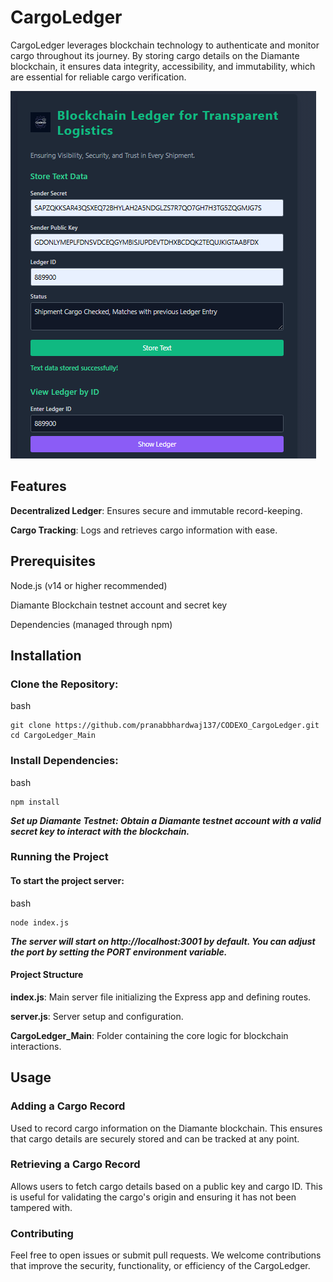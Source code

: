 # CargoLedger


CargoLedger leverages blockchain technology to authenticate and monitor cargo throughout its journey. By storing cargo details on the Diamante blockchain, it ensures data integrity, accessibility, and immutability, which are essential for reliable cargo verification.

![Demo](img/image.png)

## Features
**Decentralized Ledger**: Ensures secure and immutable record-keeping.

**Cargo Tracking**: Logs and retrieves cargo information with ease.

## Prerequisites
Node.js (v14 or higher recommended)

Diamante Blockchain testnet account and secret key

Dependencies (managed through npm)

## Installation
### Clone the Repository:

bash

    git clone https://github.com/pranabbhardwaj137/CODEXO_CargoLedger.git
    cd CargoLedger_Main
### Install Dependencies:

bash

    npm install

***Set up Diamante Testnet: Obtain a Diamante testnet account with a valid secret key to interact with the blockchain.***


### Running the Project
#### To start the project server:

bash

    node index.js
***The server will start on http://localhost:3001 by default. You can adjust the port by setting the PORT environment variable.***

#### Project Structure
**index.js**: Main server file initializing the Express app and defining routes.

**server.js**: Server setup and configuration.

**CargoLedger_Main**: Folder containing the core logic for blockchain interactions.


## Usage
### Adding a Cargo Record
Used to record cargo information on the Diamante blockchain. This ensures that cargo details are securely stored and can be tracked at any point.

### Retrieving a Cargo Record
Allows users to fetch cargo details based on a public key and cargo ID. This is useful for validating the cargo's origin and ensuring it has not been tampered with.

### Contributing
Feel free to open issues or submit pull requests. We welcome contributions that improve the security, functionality, or efficiency of the CargoLedger.



